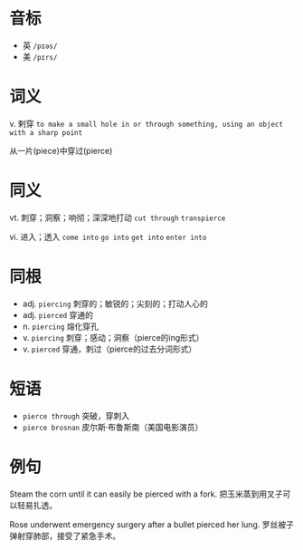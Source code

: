 # 音标

- 英 `/pɪəs/`
- 美 `/pɪrs/`

# 词义

v. 剌穿
`to make a small hole in or through something, using an object with a sharp point`



从一片(piece)中穿过(pierce)

# 同义

vt. 刺穿；洞察；响彻；深深地打动
`cut through` `transpierce`

vi. 进入；透入
`come into` `go into` `get into` `enter into`

# 同根

- adj. `piercing` 刺穿的；敏锐的；尖刻的；打动人心的
- adj. `pierced` 穿通的
- n. `piercing` 熔化穿孔
- v. `piercing` 刺穿；感动；洞察（pierce的ing形式）
- v. `pierced` 穿通，刺过（pierce的过去分词形式）

# 短语

- `pierce through` 突破，穿刺入
- `pierce brosnan` 皮尔斯·布鲁斯南（美国电影演员）

# 例句

Steam the corn until it can easily be pierced with a fork.
把玉米蒸到用叉子可以轻易扎透。

Rose underwent emergency surgery after a bullet pierced her lung.
罗丝被子弹射穿肺部，接受了紧急手术。


